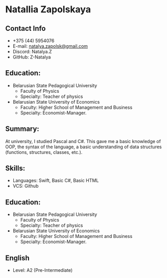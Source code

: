 # Natallia Zapolskaya

## Contact Info
* +375 (44) 5954076
* E-mail: natalya.zapolsk@gmail.com
* Discord: Natalya.Z
* GitHub: Z-Natalya
## Education:
* Belarusian State Pedagogical University
    - Faculty of Physics     
    - Specialty: Teacher of physics
* Belarusian State University of Economics
    - Faculty: Higher School of Management and Business
    - Specialty: Economist-Manager.
## Summary: 
At university, I studied Pascal and C#. This gave me a basic knowledge of OOP, the syntax of the language, a basic understanding of data structures (functions, structures, classes, etc.).
## Skills:
* Languages: Swift, Basic С#, Basic HTML
* VCS: Github
## Education:
* Belarusian State Pedagogical University
    - Faculty of Physics     
    - Specialty: Teacher of physics
* Belarusian State University of Economics
    - Faculty: Higher School of Management and Business
    - Specialty: Economist-Manager.
## English 
* Level: A2 (Pre-Intermediate)
